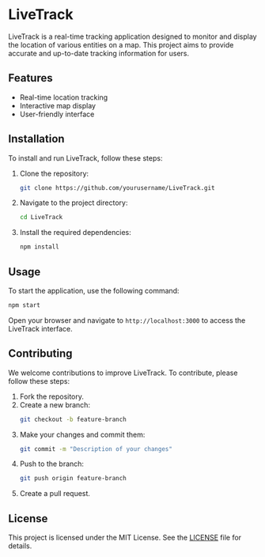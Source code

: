 # LiveTrack

LiveTrack is a real-time tracking application designed to monitor and display the location of various entities on a map. This project aims to provide accurate and up-to-date tracking information for users.

## Features

- Real-time location tracking
- Interactive map display
- User-friendly interface


## Installation

To install and run LiveTrack, follow these steps:

1. Clone the repository:
    ```bash
    git clone https://github.com/yourusername/LiveTrack.git
    ```
2. Navigate to the project directory:
    ```bash
    cd LiveTrack
    ```
3. Install the required dependencies:
    ```bash
    npm install
    ```

## Usage

To start the application, use the following command:
```bash
npm start
```

Open your browser and navigate to `http://localhost:3000` to access the LiveTrack interface.

## Contributing

We welcome contributions to improve LiveTrack. To contribute, please follow these steps:

1. Fork the repository.
2. Create a new branch:
    ```bash
    git checkout -b feature-branch
    ```
3. Make your changes and commit them:
    ```bash
    git commit -m "Description of your changes"
    ```
4. Push to the branch:
    ```bash
    git push origin feature-branch
    ```
5. Create a pull request.

## License

This project is licensed under the MIT License. See the [LICENSE](LICENSE) file for details.




